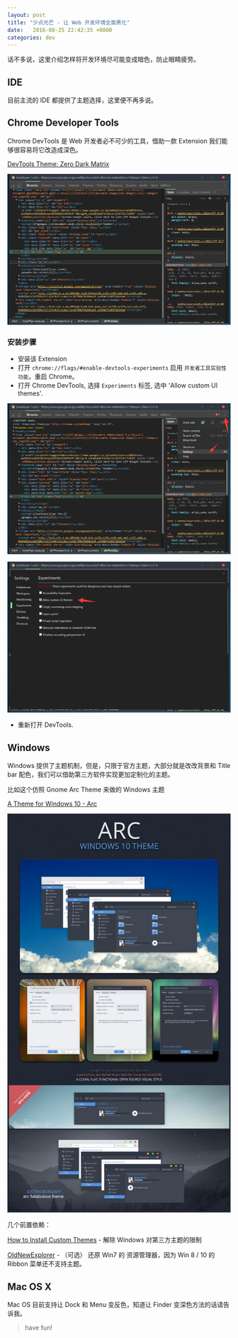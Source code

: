 ```yaml
---
layout: post
title: "少点光芒 - 让 Web 开发环境全面黑化"
date:   2016-08-25 22:42:35 +0800
categories: dev
---
```



话不多说，这里介绍怎样将开发环境尽可能变成暗色，防止眼睛疲劳。

## IDE

目前主流的 IDE 都提供了主题选择，这里便不再多说。

## Chrome Developer Tools

Chrome DevTools 是 Web 开发者必不可少的工具，借助一款 Extension 我们能够很容易将它改造成深色。

<!--more-->

[DevTools Theme: Zero Dark Matrix](https://chrome.google.com/webstore/detail/devtools-theme-zero-dark/bomhdjeadceaggdgfoefmpeafkjhegbo)

![](/public/images/devtools.png)

### 安装步骤

- 安装该 Extension 
- 打开 `chrome://flags/#enable-devtools-experiments` 启用 `开发者工具实验性功能`，重启 Chrome。
- 打开 Chrome DevTools, 选择 `Experiments` 标签, 选中 'Allow custom UI themes'.

![](/public/images/devtools-setting.png)

![](/public/images/devtools-allow-theme.png)

- 重新打开 DevTools.


## Windows

Windows 提供了主题机制，但是，只限于官方主题，大部分就是改改背景和 Title bar 配色，我们可以借助第三方软件实现更加定制化的主题。

比如这个仿照 Gnome Arc Theme 来做的 Windows 主题

[A Theme for Windows 10 - Arc](http://neiio.deviantart.com/art/Arc-618235768)

![](/public/images/arc.png)

几个前置依赖：

[How to Install Custom Themes](http://neiio.deviantart.com/art/How-to-Install-Custom-Themes-262833454) - 解除 Windows 对第三方主题的限制

[OldNewExplorer](http://www.msfn.org/board/topic/170375-oldnewexplorer-118/) - （可选） 还原 Win7 的 资源管理器，因为 Win 8 / 10 的 Ribbon 菜单还不支持主题。


## Mac OS X

Mac OS 目前支持让 Dock 和 Menu 变反色，知道让 Finder 变深色方法的话请告诉我。


> have fun!





